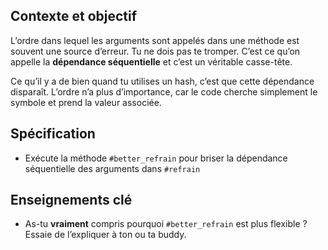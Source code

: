 ## Contexte et objectif

L’ordre dans lequel les arguments sont appelés dans une méthode est souvent une source d’erreur. Tu ne dois pas te tromper. C’est ce qu’on appelle la **dépendance séquentielle** et c’est un véritable casse-tête.

Ce qu’il y a de bien quand tu utilises un hash, c’est que cette dépendance disparaît. L’ordre n’a plus d’importance, car le code cherche simplement le symbole et prend la valeur associée.

## Spécification

- Exécute la méthode `#better_refrain` pour briser la dépendance séquentielle des arguments dans `#refrain`

## Enseignements clé

- As-tu **vraiment** compris pourquoi `#better_refrain` est plus flexible ? Essaie de l’expliquer à ton ou ta buddy.


